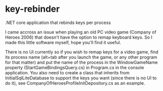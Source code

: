 # key-rebinder
.NET core application that rebinds keys per process

I came accross an issue when playing an old PC video game (Company of Heroes 2006) that doesn't have the option to remap keyboard keys. So I made this little software myself, hope you'll find it useful.

There is no UI currently so if you wish to remap keys for a video game, find its process name (alt+tab after you launch the game, or any other program for that matter) and put the name of the process in the WindowGameName property (StartGameBindingsQuery.cs) in Program.cs in the console application. You also need to create a class that inherits from InitialSqlLiteDatabase to support the keys you want (since there is no UI to do it), see CompanyOfHeroesProfileInitDepository.cs as an example.
